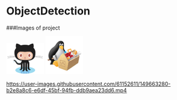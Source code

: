 # ObjectDetection

###Images of project

<p float="left">
<img src="Project%20Pictures/Octocat.png" width="100"/>
<img src="Project%20Pictures/quit.PNG" width="100"/>
</p>



https://user-images.githubusercontent.com/61152611/149663280-b2e8a8c6-e6df-45bf-94fb-ddb9aea23dd6.mp4

